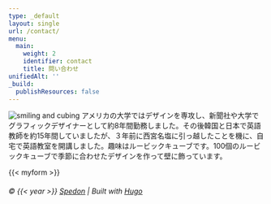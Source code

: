 ```yaml
---
type: _default
layout: single
url: /contact/
menu:
  main:
    weight: 2
    identifier: contact
    title: 問い合わせ
unifiedAlt: ''
_build:
  publishResources: false
---
```


![smiling and cubing](/7265.jpg)
アメリカの大学ではデザインを専攻し、新聞社や大学でグラフィックデザイナーとして約8年間勤務しました。その後韓国と日本で英語教師を約15年間していましたが、３年前に西宮名塩に引っ越したことを機に、自宅で英語教室を開講しました。趣味はルービックキューブです。100個のルービックキューブで季節に合わせたデザインを作って壁に飾っています。


{{< myform >}}

###### &copy; {{< year >}} <u>[Spedon](https://github.com/Sped0n)</u> | Built with <u>[Hugo](https://gohugo.io/)</u>

